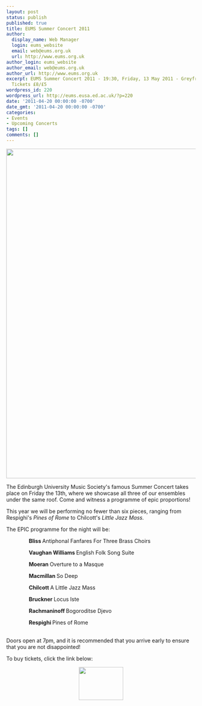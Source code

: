 ```yaml
---
layout: post
status: publish
published: true
title: EUMS Summer Concert 2011
author:
  display_name: Web Manager
  login: eums_website
  email: web@eums.org.uk
  url: http://www.eums.org.uk
author_login: eums_website
author_email: web@eums.org.uk
author_url: http://www.eums.org.uk
excerpt: EUMS Summer Concert 2011 - 19:30, Friday, 13 May 2011 - Greyfriars Kirk -
  Tickets £8/£5
wordpress_id: 220
wordpress_url: http://eums.eusa.ed.ac.uk/?p=220
date: '2011-04-20 00:00:00 -0700'
date_gmt: '2011-04-20 00:00:00 -0700'
categories:
- Events
- Upcoming Concerts
tags: []
comments: []
---
```

<p><a title="buy tickets online" href="http://www.ticketsource.co.uk/date/24382"> <img src="http://eums.eusa.ed.ac.uk/wp-content/uploads/images/w620/posters/20110513_summer.jpg" alt="" width="620" height="877" /></a></p>
<p>The Edinburgh University Music Society's famous Summer Concert takes place on Friday the 13th, where we showcase all three of our ensembles under the same roof. Come and witness a programme of epic proportions!</p>
<p>This year we will be performing no fewer than six pieces, ranging from Respighi's <em>Pines of Rome</em> to Chilcott's <em>Little Jazz Mass.</em></p>
<p>The EPIC programme for the night will be:</p>
<p style="padding-left: 60px;"><strong>Bliss </strong>Antiphonal Fanfares For Three Brass Choirs</p></p>
<p style="padding-left: 60px;"><strong>Vaughan Williams </strong>English Folk Song Suite</p></p>
<p style="padding-left: 60px;"><strong>Moeran </strong>Overture to a Masque</p></p>
<p style="padding-left: 60px;"><strong>Macmillan </strong>So Deep</p></p>
<p style="padding-left: 60px;"><strong>Chilcott </strong>A Little Jazz Mass</p></p>
<p style="padding-left: 60px;"><strong>Bruckner </strong>Locus Iste</p></p>
<p style="padding-left: 60px;"><strong>Rachmaninoff </strong>Bogoroditse Djevo</p></p>
<p style="padding-left: 60px;"><strong>Respighi </strong>Pines of Rome</p><br />
Doors open at 7pm, and it is recommended that you arrive early to ensure that you are not disappointed!</p>
<p>To buy tickets, click the link below:</p>
<p align="middle"><a title="buy tickets online" href="http://www.ticketsource.co.uk/date/24382"> <img src="http://www.ticketsource.co.uk/images/buyTickets/buyTickets-medium.png" alt="" width="118" height="88" border="0" /></a></p><br />
 </p>
<p> </p>
